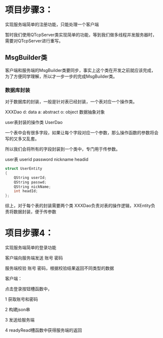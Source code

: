 # 项目步骤3：

实现服务端简单的注册功能，只能处理一个客户端

暂时我们使用QTcpServer类实现简单的功能，等到我们做多线程并发服务器时，需要对QTcpServer进行重写。

## MsgBuilder类

客户端和服务端的MsgBuilder类要同步，事实上这个类在开发之前就应该完成，为了方便同学理解，所以才一步一步的完成MsgBuilder类。



### 数据库封装

对于数据库的封装，一般是针对表已经封装，一个表对应一个操作类。

XXXDao    d: data	a: abstract   o: object  数据抽象对象

user表封装的操作类  UserDao

一个表中会有很多字段，如果让每个字段对应一个参数，那么操作函数的参数将会写的又多又乱套。

所以我们会将所有的字段封装到一个类中，专门用于传参数。

user表   userid  password  nickname  headid

```C++
struct UserEntity
{
	QString userId;
	QString passwd;
	QString nickName;
	int headId;
};
```

综上，对于每个表的封装需要两个类  XXXDao负责对表的操作逻辑，XXEntity负责将数据封装，便于传参数





# 项目步骤4：

实现服务端简单的登录功能

客户端向服务端发送 账号  密码

服务端校验 账号 密码，根据校验结果返回不同类型的数据



客户端：

点击登录按钮槽函数中，

1 获取账号和密码

2 构建json串

3 发送给服务端

4 readyRead槽函数中获得服务端的返回






